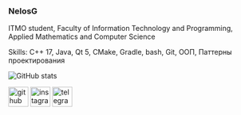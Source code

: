 ### NelosG

ITMO student, Faculty of Information Technology and Programming, Applied Mathematics and Computer Science

Skills: C++ 17, Java, Qt 5, CMake, Gradle, bash, Git, ООП, Паттерны проектирования

![GitHub stats](https://github-readme-stats.vercel.app/api?username=NelosG&show_icons=true&count_private=true)  


[<img src='https://cdn.jsdelivr.net/npm/simple-icons@3.0.1/icons/github.svg' alt='github' height='40'>](https://github.com/NelosG)  [<img src='https://cdn.jsdelivr.net/npm/simple-icons@3.0.1/icons/instagram.svg' alt='instagram' height='40'>](https://www.instagram.com/nelos.g/)  [<img src='https://cdn.jsdelivr.net/npm/simple-icons@3.0.1/icons/telegram.svg' alt='telegram' height='40'>](https://t.me/NelosG)  
